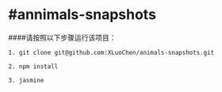 #annimals-snapshots
========================


####请按照以下步骤运行该项目：
 
```
1. git clone git@github.com:XLuoChen/animals-snapshots.git
  
2. npm install
  
3. jasmine

```
